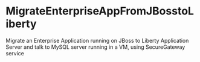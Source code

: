 # MigrateEnterpriseAppFromJBosstoLiberty
Migrate an Enterprise Application running on JBoss to Liberty Application Server and talk to MySQL server running in a VM, using SecureGateway service
